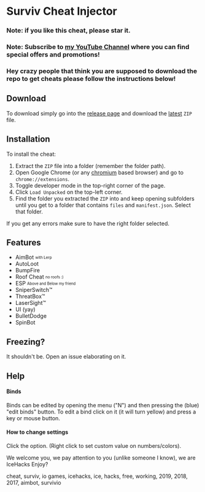 # Surviv Cheat Injector
### Note: if you like this cheat, please star it.
### Note: Subscribe to [my YouTube Channel](https://www.youtube.com/channel/UCPxPCDp0sYnjZWEmfN9jHyQ) where you can find special offers and promotions!
### Hey crazy people that think you are supposed to download the repo to get cheats please follow the instructions below!
## Download
To download simply go into the [release page](https://github.com/IceHacks/SurvivCheatInjector/releases) and download the [latest](https://github.com/IceHacks/SurvivCheatInjector/releases/latest) `ZIP` file.
## Installation
To install the cheat:

1. Extract the `ZIP` file into a folder (remember the folder path).
2. Open Google Chrome (or any [chromium](https://chromium.org) based browser) and go to `chrome://extensions`.
3. Toggle developer mode in the top-right corner of the page.
4. Click `Load Unpacked` on the top-left corner.
5. Find the folder you extracted the `ZIP` into and keep opening subfolders until you get to a folder that contains `files` and `manifest.json`. Select that folder.

If you get any errors make sure to have the right folder selected.
## Features
- AimBot <sub><sup>with Lerp</sup></sub>
- AutoLoot
- BumpFire
- Roof Cheat <sub><sup>no roofs :)</sup></sub>
- ESP <sub><sup>Above and Below my friend</sup></sub>
- SniperSwitch™
- ThreatBox™
- LaserSight™
- UI (yay)
- BulletDodge
- SpinBot

## Freezing?
It shouldn't be. Open an issue elaborating on it.

## Help
#### Binds
Binds can be edited by opening the menu ("N") and then pressing the (blue) "edit binds" button. To edit a bind click on it (it will turn yellow) and press a key or mouse button.

#### How to change settings
Click the option. (Right click to set custom value on numbers/colors).

We welcome you, we pay attention to you (unlike someone I know), we are IceHacks
Enjoy?

cheat, surviv, io games, icehacks, ice, hacks, free, working, 2019, 2018, 2017, aimbot, survivio
